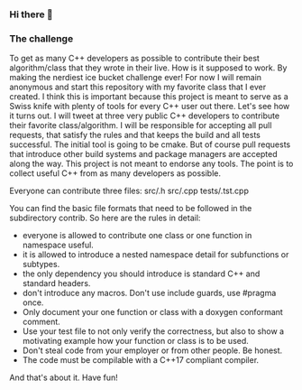 ### Hi there 👋
### The challenge

To get as many C++ developers as possible to contribute their best algorithm/class that they wrote in their live.
How is it supposed to work. By making the nerdiest ice bucket challenge ever!
For now I will remain anonymous and start this repository with my favorite class that I ever created.
I think this is important because this project is meant to serve as a Swiss knife with plenty of tools for every C++ user out there.
Let's see how it turns out.
I will tweet at three very public C++ developers to contribute their favorite class/algorithm.
I will be responsible for accepting all pull requests, that satisfy the rules and that keeps the build and all tests successful.
The initial tool is going to be cmake. But of course pull requests that introduce other build systems and package managers are accepted along the way. This project is not meant to endorse any tools. The point is to collect useful C++ from as many developers as possible.

Everyone can contribute three files:
src/<yourfeature>.h
src/<yourfeature>.cpp
tests/<yourfeature>.tst.cpp
  
You can find the basic file formats that need to be followed in the subdirectory contrib.
So here are the rules in detail:
  - everyone is allowed to contribute one class or one function in namespace useful.
  - it is allowed to introduce a nested namespace detail<yourfeature> for subfunctions or subtypes.
  - the only dependency you should introduce is standard C++ and standard headers.
  - don't introduce any macros. Don't use include guards, use #pragma once.
  - Only document your one function or class with a doxygen conformant comment.
  - Use your test file to not only verify the correctness, but also to show a motivating example how your function or class is to be used.
  - Don't steal code from your employer or from other people. Be honest.
  - The code must be compilable with a C++17 compliant compiler.

And that's about it. Have fun!
